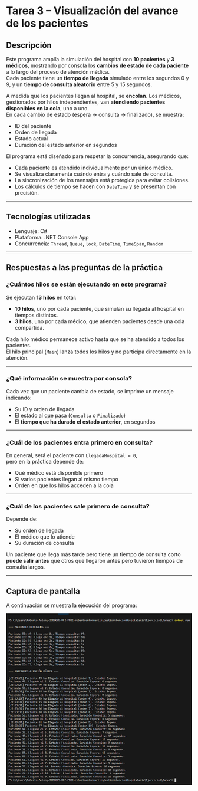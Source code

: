 # Tarea 3 – Visualización del avance de los pacientes

## Descripción

Este programa amplía la simulación del hospital con **10 pacientes** y **3 médicos**, mostrando por consola los **cambios de estado de cada paciente** a lo largo del proceso de atención médica.  
Cada paciente tiene un **tiempo de llegada** simulado entre los segundos 0 y 9, y un **tiempo de consulta aleatorio** entre 5 y 15 segundos.

A medida que los pacientes llegan al hospital, se **encolan**. Los médicos, gestionados por hilos independientes, van **atendiendo pacientes disponibles en la cola**, uno a uno.  
En cada cambio de estado (espera → consulta → finalizado), se muestra:

- ID del paciente  
- Orden de llegada  
- Estado actual  
- Duración del estado anterior en segundos

El programa está diseñado para respetar la concurrencia, asegurando que:
- Cada paciente es atendido individualmente por un único médico.
- Se visualiza claramente cuándo entra y cuándo sale de consulta.
- La sincronización de los mensajes está protegida para evitar colisiones.
- Los cálculos de tiempo se hacen con `DateTime` y se presentan con precisión.

---

## Tecnologías utilizadas

- Lenguaje: C#
- Plataforma: .NET Console App
- Concurrencia: `Thread`, `Queue`, `lock`, `DateTime`, `TimeSpan`, `Random`

---

## Respuestas a las preguntas de la práctica

### ¿Cuántos hilos se están ejecutando en este programa?

Se ejecutan **13 hilos** en total:

- **10 hilos**, uno por cada paciente, que simulan su llegada al hospital en tiempos distintos.
- **3 hilos**, uno por cada médico, que atienden pacientes desde una cola compartida.

Cada hilo médico permanece activo hasta que se ha atendido a todos los pacientes.  
El hilo principal (`Main`) lanza todos los hilos y no participa directamente en la atención.

---

### ¿Qué información se muestra por consola?

Cada vez que un paciente cambia de estado, se imprime un mensaje indicando:

- Su ID y orden de llegada  
- El estado al que pasa (`Consulta` o `Finalizado`)  
- El **tiempo que ha durado el estado anterior**, en segundos

---

### ¿Cuál de los pacientes entra primero en consulta?

En general, será el paciente con `LlegadaHospital = 0`,  
pero en la práctica depende de:
- Qué médico está disponible primero
- Si varios pacientes llegan al mismo tiempo
- Orden en que los hilos acceden a la cola

---

### ¿Cuál de los pacientes sale primero de consulta?

Depende de:
- Su orden de llegada
- El médico que lo atiende
- Su duración de consulta

Un paciente que llega más tarde pero tiene un tiempo de consulta corto **puede salir antes** que otros que llegaron antes pero tuvieron tiempos de consulta largos.

---

## Captura de pantalla

A continuación se muestra la ejecución del programa:

![Ejecución en consola](../../Capturas/Tarea3.png)